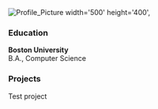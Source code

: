 <img src="/assets/images/Profile_Picture.jpg" alt="Profile_Picture width='500' height='400',"/>

### Education
**Boston University**  
B.A., Computer Science

### Projects

Test project

